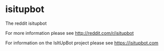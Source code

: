 isitupbot
=======

The reddit isitupbot

For more information please see http://reddit.com/r/isitupbot

For information on the IsItUpBot project please see https://isitupbot.com
